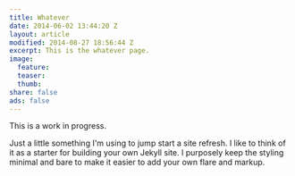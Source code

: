 ```yaml
---
title: Whatever
date: 2014-06-02 13:44:20 Z
layout: article
modified: 2014-08-27 18:56:44 Z
excerpt: This is the whatever page.
image:
  feature: 
  teaser: 
  thumb: 
share: false
ads: false
---
```


This is a work in progress.

Just a little something I'm using to jump start a site refresh. I like to think of it as a starter for building your own Jekyll site. I purposely keep the styling minimal and bare to make it easier to add your own flare and markup.